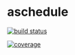 aschedule
=========

[![build status](https://gitlab.com/eightnoteight/aschedule/badges/master/build.svg)](https://gitlab.com/eightnoteight/aschedule/builds)

[![coverage](https://gitlab.com/eightnoteight/aschedule/badges/master/coverage.svg)](https://gitlab.com/eightnoteight/aschedule/builds)
